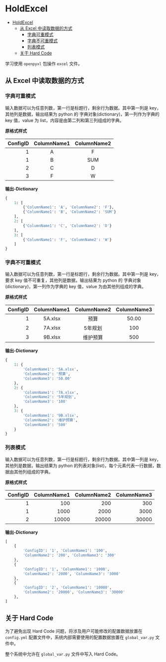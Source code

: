 # HoldExcel

- [HoldExcel](#holdexcel)
  - [从 Excel 中读取数据的方式](#%e4%bb%8e-excel-%e4%b8%ad%e8%af%bb%e5%8f%96%e6%95%b0%e6%8d%ae%e7%9a%84%e6%96%b9%e5%bc%8f)
    - [字典可重模式](#%e5%ad%97%e5%85%b8%e5%8f%af%e9%87%8d%e6%a8%a1%e5%bc%8f)
    - [字典不可重模式](#%e5%ad%97%e5%85%b8%e4%b8%8d%e5%8f%af%e9%87%8d%e6%a8%a1%e5%bc%8f)
    - [列表模式](#%e5%88%97%e8%a1%a8%e6%a8%a1%e5%bc%8f)
  - [关于 Hard Code](#%e5%85%b3%e4%ba%8e-hard-code)

学习使用 `openpyxl` 包操作 `excel` 文件。

## 从 Excel 中读取数据的方式

### 字典可重模式

输入数据可以为任意列数，第一行是标题行，剩余行为数据。其中第一列是 key，其他列是数据，输出结果为 python 的 字典对象(dictionary)，第一列作为字典的 key 值，value 为 list，内容是由第二列和第三列组成的字典。

**原格式样式**

| ConfigID | ColumnName1 | ColumnName2 |
| -------: | :---------: | :---------: |
|        1 |      A      |      F      |
|        1 |      B      |     SUM     |
|        2 |      C      |      D      |
|        3 |      F      |      W      |

**输出-Dictionary**

```python
{
    1: [
        {'ColumnName1': 'A', 'ColumnName2': 'F'}, 
        {'ColumnName1': 'B', 'ColumnName2': 'SUM'}
    ],
    2: [
        {'ColumnName1': 'C', 'ColumnName2': 'D'}
    ],
    3: [
        {'ColumnName1': 'F', 'ColumnName2': 'W'}
    ]
}
```

### 字典不可重模式

输入数据可以为任意列数，第一行是标题行，剩余行为数据。其中第一列是 key，要求 key 值不可重复，其他列是数据，输出结果为 python 的 字典对象(dictionary)，第一列作为字典的 key 值，value 为由其他列组成的字典。

**原格式样式**

| ConfigID | ColumnName1 | ColumnName2 | ColumnName3 |
| -------: | :---------: | :---------: | :---------: |
|        1 |   5A.xlsx   |    预算     |    50.00    |
|        2 |   7A.xlsx   |   5年规划   |     100     |
|        3 |   9B.xlsx   |  维护预算   |     500     |

**输出-Dictionary**

```python
{
    1: {
        'ColumnName1': '5A.xlsx',
        'ColumnName2': '预算',
        'ColumnName3': '50.00'
    },
    2: {
        'ColumnName1': '7A.xlsx',
        'ColumnName2': '5年规划',
        'ColumnName3': '100'
    },
    3: {
        'ColumnName1': '9B.xlsx',
        'ColumnName2': '维护预算',
        'ColumnName3': '500'
    }
}
```

### 列表模式

输入数据可以为任意列数，第一行是标题行，剩余行为数据。其中第一列是 key，其他列是数据，输出结果为 python 的列表对象(list)，每个元素代表一行数据，数据由其他列组成的字典。

**原格式样式**

| ConfigID | ColumnName1 | ColumnName2 | ColumnName3 |
| -------: | ----------: | ----------: | ----------: |
|        1 |         100 |         200 |         300 |
|        1 |        1000 |        2000 |        3000 |
|        2 |       10000 |       20000 |       30000 |

**输出-Dictionary**

```python
[
    {
        'ConfigID': '1', 'ColumnName1': '100',
        'ColumnName2': '200', 'ColumnName3': '300'
    },
    {
        'ConfigID': '1', 'ColumnName1': '1000',
        'ColumnName2': '2000', 'ColumnName3': '3000'
    },
    {
        'ConfigID': '2', 'ColumnName1': '10000',
        'ColumnName2': '20000', 'ColumnName3': '30000'
    },
]
```

## 关于 Hard Code

为了避免出现 Hard Code 问题，将涉及用户可能修改的配置数据放置在 `config.yml` 配置文件中，系统内部需要使用的配置数据放置在 `global_var.py` 文件中。

整个系统中允许在 `global_var.py` 文件中写入 Hard Code。